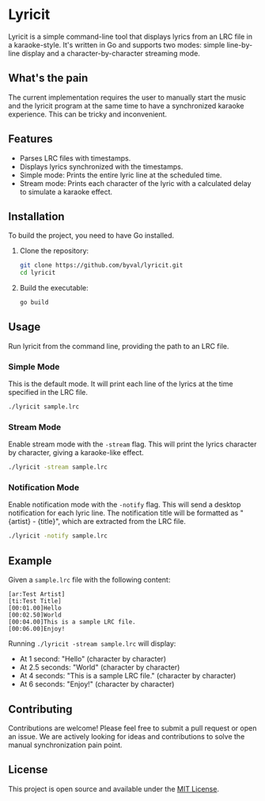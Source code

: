# Lyricit

Lyricit is a simple command-line tool that displays lyrics from an LRC file in a karaoke-style. It's written in Go and supports two modes: simple line-by-line display and a character-by-character streaming mode.

## What's the pain
The current implementation requires the user to manually start the music and the lyricit program at the same time to have a synchronized karaoke experience. This can be tricky and inconvenient.

## Features

*   Parses LRC files with timestamps.
*   Displays lyrics synchronized with the timestamps.
*   Simple mode: Prints the entire lyric line at the scheduled time.
*   Stream mode: Prints each character of the lyric with a calculated delay to simulate a karaoke effect.

## Installation

To build the project, you need to have Go installed.

1.  Clone the repository:
    ```bash
    git clone https://github.com/byval/lyricit.git
    cd lyricit
    ```
2.  Build the executable:
    ```bash
    go build
    ```

## Usage

Run lyricit from the command line, providing the path to an LRC file.

### Simple Mode

This is the default mode. It will print each line of the lyrics at the time specified in the LRC file.

```bash
./lyricit sample.lrc
```

### Stream Mode

Enable stream mode with the `-stream` flag. This will print the lyrics character by character, giving a karaoke-like effect.

```bash
./lyricit -stream sample.lrc
```

### Notification Mode

Enable notification mode with the `-notify` flag. This will send a desktop notification for each lyric line. The notification title will be formatted as "{artist} - {title}", which are extracted from the LRC file.

```bash
./lyricit -notify sample.lrc
```

## Example

Given a `sample.lrc` file with the following content:

```
[ar:Test Artist]
[ti:Test Title]
[00:01.00]Hello
[00:02.50]World
[00:04.00]This is a sample LRC file.
[00:06.00]Enjoy!
```

Running `./lyricit -stream sample.lrc` will display:

*   At 1 second: "Hello" (character by character)
*   At 2.5 seconds: "World" (character by character)
*   At 4 seconds: "This is a sample LRC file." (character by character)
*   At 6 seconds: "Enjoy!" (character by character)

## Contributing

Contributions are welcome! Please feel free to submit a pull request or open an issue. We are actively looking for ideas and contributions to solve the manual synchronization pain point.

## License

This project is open source and available under the [MIT License](LICENSE).
